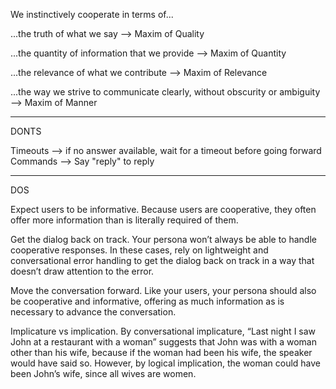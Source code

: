 We instinctively cooperate in terms of...

...the truth of what we say --> Maxim of Quality

...the quantity of information that we provide --> Maxim of Quantity

...the relevance of what we contribute --> Maxim of Relevance

...the way we strive to communicate clearly, without obscurity or ambiguity --> Maxim of Manner


---
DONTS

Timeouts --> if no answer available, wait for a timeout before going forward
Commands --> Say "reply" to reply

---
DOS

Expect users to be informative.
Because users are cooperative, they often offer more information than is literally required of them.

Get the dialog back on track.
Your persona won’t always be able to handle cooperative responses. In these cases, rely on lightweight and conversational error handling to get the dialog back on track in a way that doesn’t draw attention to the error.

Move the conversation forward.
Like your users, your persona should also be cooperative and informative, offering as much information as is necessary to advance the conversation.

Implicature vs implication. By conversational implicature, “Last night I saw John at a restaurant with a woman” suggests that John was with a woman other than his wife, because if the woman had been his wife, the speaker would have said so. However, by logical implication, the woman could have been John’s wife, since all wives are women.
